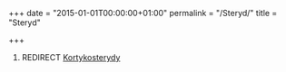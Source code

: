 +++
date = "2015-01-01T00:00:00+01:00"
permalink = "/Steryd/"
title = "Steryd"

+++

1.  REDIRECT [Kortykosterydy](/atopedia/Kortykosterydy "wikilink")
